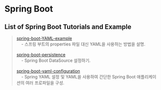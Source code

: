 Spring Boot 
===========

List of Spring Boot Tutorials and Example
-----------------------------------------

> [spring-boot-YAML-example](https://github.com/maybe0725/spring-boot/tree/master/spring-boot-YAML-example) <br/>
> &nbsp;&nbsp;&nbsp;&nbsp;- 스프링 부트의 properties 파일 대신 YAML을 사용하는 방법을 설명. <br/><br/>
> [spring-boot-persistence](https://github.com/maybe0725/spring-boot/tree/master/spring-boot-persistence) <br/>
> &nbsp;&nbsp;&nbsp;&nbsp;- Spring Boot DataSource 설정하기. <br/><br/>
> [spring-boot-yaml-configuration](https://github.com/maybe0725/spring-boot/tree/master/spring-boot-yaml-configuration) <br/>
> &nbsp;&nbsp;&nbsp;&nbsp;- Spring YAML 설정 및 YAML을 사용하여 간단한 Spring Boot 애플리케이션의 여러 프로파일을 구성.
